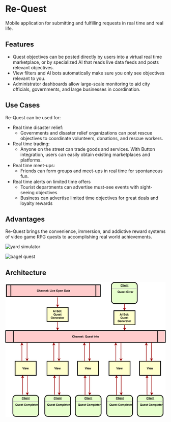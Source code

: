 # Re-Quest
Mobile application for submitting and fulfilling requests in real time and real life.

## Features

* Quest objectives can be posted directly by users into a virtual real time marketplace, or by specialized AI that reads live data feeds and posts relevant objectives.
* View filters and AI bots automatically make sure you only see objectives relevant to you.
* Administrator dashboards allow large-scale monitoring to aid city officials, governments, and large businesses in coordination.

## Use Cases

Re-Quest can be used for:
* Real time disaster relief:
  * Governments and disaster relief organizations can post rescue objectives to coordinate volunteers, donations, and rescue workers.
* Real time trading:
  * Anyone on the street can trade goods and services. With Button integration, users can easily obtain existing marketplaces and platforms.
* Real time meet-ups:
  * Friends can form groups and meet-ups in real time for spontaneous fun.
* Real time alerts on limited time offers
  * Tourist departments can advertise must-see events with sight-seeing objectives
  * Business can advertise limited time objectives for great deals and loyalty rewards


## Advantages

Re-Quest brings the convenience, immersion, and addictive reward systems of video game RPG quests to accomplishing real world achievements.

![yard simulator](http://i.imgur.com/qP4DE0b.jpg)

![bagel quest](http://www.smbc-comics.com/comics/1505061264-20170910.png)

## Architecture

![architecture](resources/Architecture.png)

